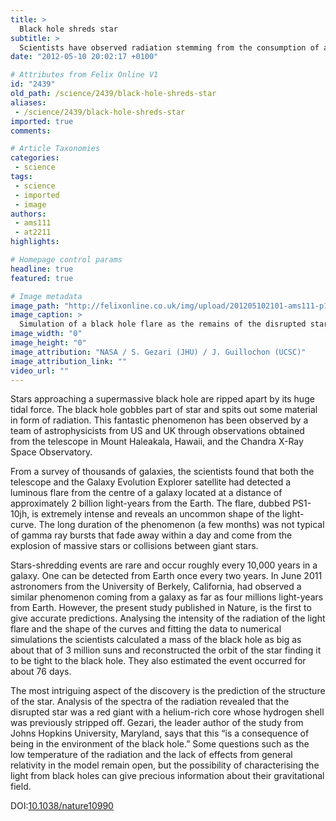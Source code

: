 ```yaml
---
title: >
  Black hole shreds star
subtitle: >
  Scientists have observed radiation stemming from the consumption of a star by a black hole
date: "2012-05-10 20:02:17 +0100"

# Attributes from Felix Online V1
id: "2439"
old_path: /science/2439/black-hole-shreds-star
aliases:
 - /science/2439/black-hole-shreds-star
imported: true
comments:

# Article Taxonomies
categories:
 - science
tags:
 - science
 - imported
 - image
authors:
 - ams111
 - at2211
highlights:

# Homepage control params
headline: true
featured: true

# Image metadata
image_path: "http://felixonline.co.uk/img/upload/201205102101-ams111-p1218ay.jpg"
image_caption: >
  Simulation of a black hole flare as the remains of the disrupted star stream into the black hole
image_width: "0"
image_height: "0"
image_attribution: "NASA / S. Gezari (JHU) / J. Guillochon (UCSC)"
image_attribution_link: ""
video_url: ""
---
```


Stars approaching a supermassive black hole are ripped apart by its huge tidal force. The black hole gobbles part of star and spits out some material in form of radiation. This fantastic phenomenon has been observed by a team of astrophysicists from US and UK through observations obtained from the telescope in Mount Haleakala, Hawaii, and the Chandra X-Ray Space Observatory.

From a survey of thousands of galaxies, the scientists found that both the telescope and the Galaxy Evolution Explorer satellite had detected a luminous flare from the centre of a galaxy located at a distance of approximately 2 billion light-years from the Earth. The flare, dubbed PS1-10jh, is extremely intense and reveals an uncommon shape of the light-curve. The long duration of the phenomenon (a few months) was not typical of gamma ray bursts that fade away within a day and come from the explosion of massive stars or collisions between giant stars.

Stars-shredding events are rare and occur roughly every 10,000 years in a galaxy. One can be detected from Earth once every two years. In June 2011 astronomers from the University of Berkely, California, had observed a similar phenomenon coming from a galaxy as far as four millions light-years from Earth.
 However, the present study published in Nature, is the first to give accurate predictions. Analysing the intensity of the radiation of the light flare and the shape of the curves and fitting the data to numerical simulations the scientists calculated a mass of the black hole as big as about that of 3 million suns and reconstructed the orbit of the star finding it to be tight to the black hole. They also estimated the event occurred for about 76 days.

The most intriguing aspect of the discovery is the prediction of the structure of the star. Analysis of the spectra of the radiation revealed that the disrupted star was a red giant with a helium-rich core whose hydrogen shell was previously stripped off. Gezari, the leader author of the study from Johns Hopkins University, Maryland, says that this “is a consequence of being in the environment of the black hole.”
 Some questions such as the low temperature of the radiation and the lack of effects from general relativity in the model remain open, but the possibility of characterising the light from black holes can give precious information about their gravitational field.

DOI:[10.1038/nature10990](http://www.nature.com/nature/journal/vaop/ncurrent/full/nature10990.html)
